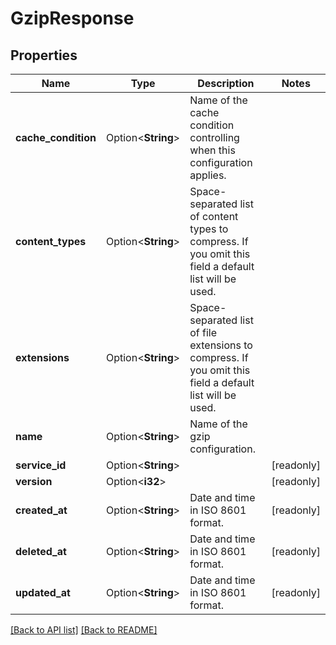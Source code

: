 # GzipResponse

## Properties

Name | Type | Description | Notes
------------ | ------------- | ------------- | -------------
**cache_condition** | Option<**String**> | Name of the cache condition controlling when this configuration applies. | 
**content_types** | Option<**String**> | Space-separated list of content types to compress. If you omit this field a default list will be used. | 
**extensions** | Option<**String**> | Space-separated list of file extensions to compress. If you omit this field a default list will be used. | 
**name** | Option<**String**> | Name of the gzip configuration. | 
**service_id** | Option<**String**> |  | [readonly]
**version** | Option<**i32**> |  | [readonly]
**created_at** | Option<**String**> | Date and time in ISO 8601 format. | [readonly]
**deleted_at** | Option<**String**> | Date and time in ISO 8601 format. | [readonly]
**updated_at** | Option<**String**> | Date and time in ISO 8601 format. | [readonly]

[[Back to API list]](../README.md#documentation-for-api-endpoints) [[Back to README]](../README.md)


